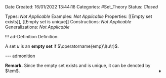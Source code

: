 <br />
<br />

Date Created: 16/01/2022 13:44:18
Categories: #Set_Theory
Status: _Closed_

Types: _Not Applicable_
Examples: _Not Applicable_ 
Properties: [[Empty set exists]], [[Empty set is unique]]
Constructions: _Not Applicable_
Generalizations: _Not Applicable_

!!! ad-Definition Definition.

A set $u$ is an **empty set** if $\operatorname{emp}\l(u\r)$.

--- admonition

**Remark.** Since the empty set exists and is unique, it can be denoted by $\em$.<span style="float:right;">$\blacklozenge$</span>

